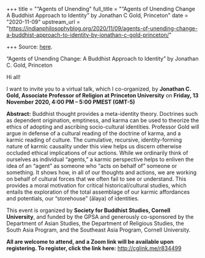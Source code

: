 +++
title = "“Agents of Unending"
full_title = "“Agents of Unending Change A Buddhist Approach to Identity” by Jonathan C Gold, Princeton"
date = "2020-11-09"
upstream_url = "https://indianphilosophyblog.org/2020/11/09/agents-of-unending-change-a-buddhist-approach-to-identity-by-jonathan-c-gold-princeton/"

+++
Source: [here](https://indianphilosophyblog.org/2020/11/09/agents-of-unending-change-a-buddhist-approach-to-identity-by-jonathan-c-gold-princeton/).

“Agents of Unending Change: A Buddhist Approach to Identity” by Jonathan C. Gold, Princeton

Hi all!

I want to invite you to a virtual talk, which I co-organized, by
**Jonathan C. Gold, Associate Professor of Religion at Princeton
University** on **Friday, 13 November 2020, 4:00 PM – 5:00 PMEST
(GMT-5)**

**Abstract:** Buddhist thought provides a meta-identity theory.
Doctrines such as dependent origination, emptiness, and karma can be
used to theorize the ethics of adopting and ascribing socio-cultural
identities. Professor Gold will argue in defense of a cultural reading
of the doctrine of karma, and a karmic reading of culture. The
cumulative, recursive, identity-forming nature of karmic causality under
this view helps us discern otherwise occluded ethical implications of
our actions. While we ordinarily think of ourselves as individual
“agents,” a karmic perspective helps to enliven the idea of an “agent”
as someone who “acts on behalf of” someone or something. It shows how,
in all of our thoughts and actions, we are working on behalf of cultural
forces that we often fail to see or understand. This provides a moral
motivation for critical historical/cultural studies, which entails the
exploration of the total assemblage of our karmic affordances and
potentials, our “storehouse” (ālaya) of identities.

This event is organized by **Society for Buddhist Studies, Cornell
University**, and funded by the GPSA and generously co-sponsored by the
Department of Asian Studies, the Department of Religious Studies, the
South Asia Program, and the Southeast Asia Program, Cornell University.

**All are welcome to attend, and a Zoom link will be available upon
registering. To register, click the link here:**
<http://cglink.me/r834499>
